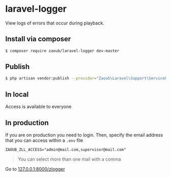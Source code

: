 # laravel-logger
View logs of errors that occur during playback.

## Install via composer
```bash
$ composer require zaoub/laravel-logger dev-master
```

## Publish
```bash
$ php artisan vendor:publish --provider="Zaoub\Laravel\Support\ServiceProvider" --tag="public"
```

## In local
Access is available to everyone

## In production
If you are on production you need to login. Then, specify the email address that you can access within a `.env` file

```env
ZAOUB_ZLL_ACCESS="admin@mail.com,supervisor@mail.com"
```
> You can select more than one mail with a comma

Go to [127.0.0.1:8000/zlogger](http://127.0.0.1:8000/zlogger/)